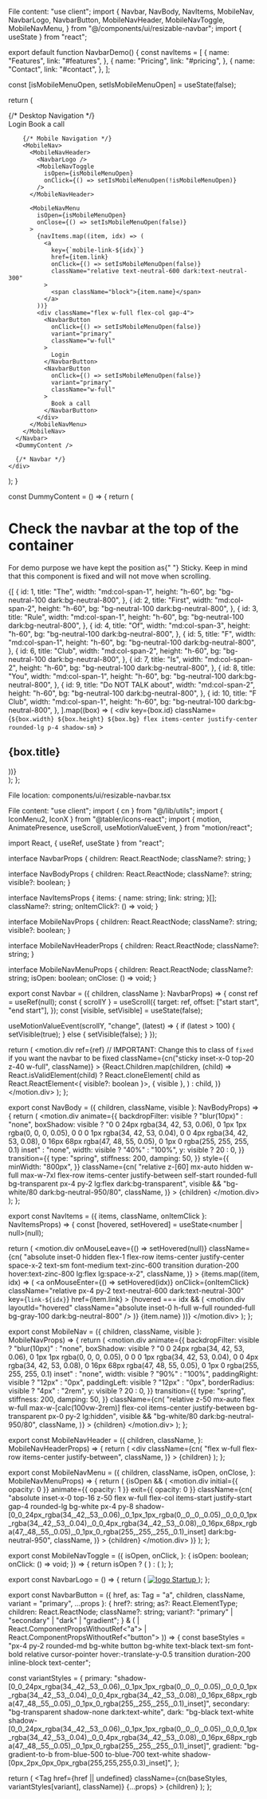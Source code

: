 

File content: "use client";
import {
  Navbar,
  NavBody,
  NavItems,
  MobileNav,
  NavbarLogo,
  NavbarButton,
  MobileNavHeader,
  MobileNavToggle,
  MobileNavMenu,
} from "@/components/ui/resizable-navbar";
import { useState } from "react";

export default function NavbarDemo() {
  const navItems = [
    {
      name: "Features",
      link: "#features",
    },
    {
      name: "Pricing",
      link: "#pricing",
    },
    {
      name: "Contact",
      link: "#contact",
    },
  ];

  const [isMobileMenuOpen, setIsMobileMenuOpen] = useState(false);

  return (
    <div className="relative w-full">
      <Navbar>
        {/* Desktop Navigation */}
        <NavBody>
          <NavbarLogo />
          <NavItems items={navItems} />
          <div className="flex items-center gap-4">
            <NavbarButton variant="secondary">Login</NavbarButton>
            <NavbarButton variant="primary">Book a call</NavbarButton>
          </div>
        </NavBody>

        {/* Mobile Navigation */}
        <MobileNav>
          <MobileNavHeader>
            <NavbarLogo />
            <MobileNavToggle
              isOpen={isMobileMenuOpen}
              onClick={() => setIsMobileMenuOpen(!isMobileMenuOpen)}
            />
          </MobileNavHeader>

          <MobileNavMenu
            isOpen={isMobileMenuOpen}
            onClose={() => setIsMobileMenuOpen(false)}
          >
            {navItems.map((item, idx) => (
              <a
                key={`mobile-link-${idx}`}
                href={item.link}
                onClick={() => setIsMobileMenuOpen(false)}
                className="relative text-neutral-600 dark:text-neutral-300"
              >
                <span className="block">{item.name}</span>
              </a>
            ))}
            <div className="flex w-full flex-col gap-4">
              <NavbarButton
                onClick={() => setIsMobileMenuOpen(false)}
                variant="primary"
                className="w-full"
              >
                Login
              </NavbarButton>
              <NavbarButton
                onClick={() => setIsMobileMenuOpen(false)}
                variant="primary"
                className="w-full"
              >
                Book a call
              </NavbarButton>
            </div>
          </MobileNavMenu>
        </MobileNav>
      </Navbar>
      <DummyContent />

      {/* Navbar */}
    </div>
  );
}

const DummyContent = () => {
  return (
    <div className="container mx-auto p-8 pt-24">
      <h1 className="mb-4 text-center text-3xl font-bold">
        Check the navbar at the top of the container
      </h1>
      <p className="mb-10 text-center text-sm text-zinc-500">
        For demo purpose we have kept the position as{" "}
        <span className="font-medium">Sticky</span>. Keep in mind that this
        component is <span className="font-medium">fixed</span> and will not
        move when scrolling.
      </p>
      <div className="grid grid-cols-1 gap-4 md:grid-cols-4">
        {[
          {
            id: 1,
            title: "The",
            width: "md:col-span-1",
            height: "h-60",
            bg: "bg-neutral-100 dark:bg-neutral-800",
          },
          {
            id: 2,
            title: "First",
            width: "md:col-span-2",
            height: "h-60",
            bg: "bg-neutral-100 dark:bg-neutral-800",
          },
          {
            id: 3,
            title: "Rule",
            width: "md:col-span-1",
            height: "h-60",
            bg: "bg-neutral-100 dark:bg-neutral-800",
          },
          {
            id: 4,
            title: "Of",
            width: "md:col-span-3",
            height: "h-60",
            bg: "bg-neutral-100 dark:bg-neutral-800",
          },
          {
            id: 5,
            title: "F",
            width: "md:col-span-1",
            height: "h-60",
            bg: "bg-neutral-100 dark:bg-neutral-800",
          },
          {
            id: 6,
            title: "Club",
            width: "md:col-span-2",
            height: "h-60",
            bg: "bg-neutral-100 dark:bg-neutral-800",
          },
          {
            id: 7,
            title: "Is",
            width: "md:col-span-2",
            height: "h-60",
            bg: "bg-neutral-100 dark:bg-neutral-800",
          },
          {
            id: 8,
            title: "You",
            width: "md:col-span-1",
            height: "h-60",
            bg: "bg-neutral-100 dark:bg-neutral-800",
          },
          {
            id: 9,
            title: "Do NOT TALK about",
            width: "md:col-span-2",
            height: "h-60",
            bg: "bg-neutral-100 dark:bg-neutral-800",
          },
          {
            id: 10,
            title: "F Club",
            width: "md:col-span-1",
            height: "h-60",
            bg: "bg-neutral-100 dark:bg-neutral-800",
          },
        ].map((box) => (
          <div
            key={box.id}
            className={`${box.width} ${box.height} ${box.bg} flex items-center justify-center rounded-lg p-4 shadow-sm`}
          >
            <h2 className="text-xl font-medium">{box.title}</h2>
          </div>
        ))}
      </div>
    </div>
  );
};


File location: components/ui/resizable-navbar.tsx

File content: "use client";
import { cn } from "@/lib/utils";
import { IconMenu2, IconX } from "@tabler/icons-react";
import {
  motion,
  AnimatePresence,
  useScroll,
  useMotionValueEvent,
} from "motion/react";

import React, { useRef, useState } from "react";


interface NavbarProps {
  children: React.ReactNode;
  className?: string;
}

interface NavBodyProps {
  children: React.ReactNode;
  className?: string;
  visible?: boolean;
}

interface NavItemsProps {
  items: {
    name: string;
    link: string;
  }[];
  className?: string;
  onItemClick?: () => void;
}

interface MobileNavProps {
  children: React.ReactNode;
  className?: string;
  visible?: boolean;
}

interface MobileNavHeaderProps {
  children: React.ReactNode;
  className?: string;
}

interface MobileNavMenuProps {
  children: React.ReactNode;
  className?: string;
  isOpen: boolean;
  onClose: () => void;
}

export const Navbar = ({ children, className }: NavbarProps) => {
  const ref = useRef<HTMLDivElement>(null);
  const { scrollY } = useScroll({
    target: ref,
    offset: ["start start", "end start"],
  });
  const [visible, setVisible] = useState<boolean>(false);

  useMotionValueEvent(scrollY, "change", (latest) => {
    if (latest > 100) {
      setVisible(true);
    } else {
      setVisible(false);
    }
  });

  return (
    <motion.div
      ref={ref}
      // IMPORTANT: Change this to class of `fixed` if you want the navbar to be fixed
      className={cn("sticky inset-x-0 top-20 z-40 w-full", className)}
    >
      {React.Children.map(children, (child) =>
        React.isValidElement(child)
          ? React.cloneElement(
              child as React.ReactElement<{ visible?: boolean }>,
              { visible },
            )
          : child,
      )}
    </motion.div>
  );
};

export const NavBody = ({ children, className, visible }: NavBodyProps) => {
  return (
    <motion.div
      animate={{
        backdropFilter: visible ? "blur(10px)" : "none",
        boxShadow: visible
          ? "0 0 24px rgba(34, 42, 53, 0.06), 0 1px 1px rgba(0, 0, 0, 0.05), 0 0 0 1px rgba(34, 42, 53, 0.04), 0 0 4px rgba(34, 42, 53, 0.08), 0 16px 68px rgba(47, 48, 55, 0.05), 0 1px 0 rgba(255, 255, 255, 0.1) inset"
          : "none",
        width: visible ? "40%" : "100%",
        y: visible ? 20 : 0,
      }}
      transition={{
        type: "spring",
        stiffness: 200,
        damping: 50,
      }}
      style={{
        minWidth: "800px",
      }}
      className={cn(
        "relative z-[60] mx-auto hidden w-full max-w-7xl flex-row items-center justify-between self-start rounded-full bg-transparent px-4 py-2 lg:flex dark:bg-transparent",
        visible && "bg-white/80 dark:bg-neutral-950/80",
        className,
      )}
    >
      {children}
    </motion.div>
  );
};

export const NavItems = ({ items, className, onItemClick }: NavItemsProps) => {
  const [hovered, setHovered] = useState<number | null>(null);

  return (
    <motion.div
      onMouseLeave={() => setHovered(null)}
      className={cn(
        "absolute inset-0 hidden flex-1 flex-row items-center justify-center space-x-2 text-sm font-medium text-zinc-600 transition duration-200 hover:text-zinc-800 lg:flex lg:space-x-2",
        className,
      )}
    >
      {items.map((item, idx) => (
        <a
          onMouseEnter={() => setHovered(idx)}
          onClick={onItemClick}
          className="relative px-4 py-2 text-neutral-600 dark:text-neutral-300"
          key={`link-${idx}`}
          href={item.link}
        >
          {hovered === idx && (
            <motion.div
              layoutId="hovered"
              className="absolute inset-0 h-full w-full rounded-full bg-gray-100 dark:bg-neutral-800"
            />
          )}
          <span className="relative z-20">{item.name}</span>
        </a>
      ))}
    </motion.div>
  );
};

export const MobileNav = ({ children, className, visible }: MobileNavProps) => {
  return (
    <motion.div
      animate={{
        backdropFilter: visible ? "blur(10px)" : "none",
        boxShadow: visible
          ? "0 0 24px rgba(34, 42, 53, 0.06), 0 1px 1px rgba(0, 0, 0, 0.05), 0 0 0 1px rgba(34, 42, 53, 0.04), 0 0 4px rgba(34, 42, 53, 0.08), 0 16px 68px rgba(47, 48, 55, 0.05), 0 1px 0 rgba(255, 255, 255, 0.1) inset"
          : "none",
        width: visible ? "90%" : "100%",
        paddingRight: visible ? "12px" : "0px",
        paddingLeft: visible ? "12px" : "0px",
        borderRadius: visible ? "4px" : "2rem",
        y: visible ? 20 : 0,
      }}
      transition={{
        type: "spring",
        stiffness: 200,
        damping: 50,
      }}
      className={cn(
        "relative z-50 mx-auto flex w-full max-w-[calc(100vw-2rem)] flex-col items-center justify-between bg-transparent px-0 py-2 lg:hidden",
        visible && "bg-white/80 dark:bg-neutral-950/80",
        className,
      )}
    >
      {children}
    </motion.div>
  );
};

export const MobileNavHeader = ({
  children,
  className,
}: MobileNavHeaderProps) => {
  return (
    <div
      className={cn(
        "flex w-full flex-row items-center justify-between",
        className,
      )}
    >
      {children}
    </div>
  );
};

export const MobileNavMenu = ({
  children,
  className,
  isOpen,
  onClose,
}: MobileNavMenuProps) => {
  return (
    <AnimatePresence>
      {isOpen && (
        <motion.div
          initial={{ opacity: 0 }}
          animate={{ opacity: 1 }}
          exit={{ opacity: 0 }}
          className={cn(
            "absolute inset-x-0 top-16 z-50 flex w-full flex-col items-start justify-start gap-4 rounded-lg bg-white px-4 py-8 shadow-[0_0_24px_rgba(34,_42,_53,_0.06),_0_1px_1px_rgba(0,_0,_0,_0.05),_0_0_0_1px_rgba(34,_42,_53,_0.04),_0_0_4px_rgba(34,_42,_53,_0.08),_0_16px_68px_rgba(47,_48,_55,_0.05),_0_1px_0_rgba(255,_255,_255,_0.1)_inset] dark:bg-neutral-950",
            className,
          )}
        >
          {children}
        </motion.div>
      )}
    </AnimatePresence>
  );
};

export const MobileNavToggle = ({
  isOpen,
  onClick,
}: {
  isOpen: boolean;
  onClick: () => void;
}) => {
  return isOpen ? (
    <IconX className="text-black dark:text-white" onClick={onClick} />
  ) : (
    <IconMenu2 className="text-black dark:text-white" onClick={onClick} />
  );
};

export const NavbarLogo = () => {
  return (
    <a
      href="#"
      className="relative z-20 mr-4 flex items-center space-x-2 px-2 py-1 text-sm font-normal text-black"
    >
      <img
        src="https://assets.aceternity.com/logo-dark.png"
        alt="logo"
        width={30}
        height={30}
      />
      <span className="font-medium text-black dark:text-white">Startup</span>
    </a>
  );
};

export const NavbarButton = ({
  href,
  as: Tag = "a",
  children,
  className,
  variant = "primary",
  ...props
}: {
  href?: string;
  as?: React.ElementType;
  children: React.ReactNode;
  className?: string;
  variant?: "primary" | "secondary" | "dark" | "gradient";
} & (
  | React.ComponentPropsWithoutRef<"a">
  | React.ComponentPropsWithoutRef<"button">
)) => {
  const baseStyles =
    "px-4 py-2 rounded-md bg-white button bg-white text-black text-sm font-bold relative cursor-pointer hover:-translate-y-0.5 transition duration-200 inline-block text-center";

  const variantStyles = {
    primary:
      "shadow-[0_0_24px_rgba(34,_42,_53,_0.06),_0_1px_1px_rgba(0,_0,_0,_0.05),_0_0_0_1px_rgba(34,_42,_53,_0.04),_0_0_4px_rgba(34,_42,_53,_0.08),_0_16px_68px_rgba(47,_48,_55,_0.05),_0_1px_0_rgba(255,_255,_255,_0.1)_inset]",
    secondary: "bg-transparent shadow-none dark:text-white",
    dark: "bg-black text-white shadow-[0_0_24px_rgba(34,_42,_53,_0.06),_0_1px_1px_rgba(0,_0,_0,_0.05),_0_0_0_1px_rgba(34,_42,_53,_0.04),_0_0_4px_rgba(34,_42,_53,_0.08),_0_16px_68px_rgba(47,_48,_55,_0.05),_0_1px_0_rgba(255,_255,_255,_0.1)_inset]",
    gradient:
      "bg-gradient-to-b from-blue-500 to-blue-700 text-white shadow-[0px_2px_0px_0px_rgba(255,255,255,0.3)_inset]",
  };

  return (
    <Tag
      href={href || undefined}
      className={cn(baseStyles, variantStyles[variant], className)}
      {...props}
    >
      {children}
    </Tag>
  );
};


